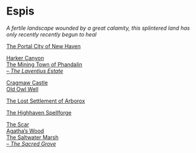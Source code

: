 # Espis
 
*A fertile landscape wounded by a great calamity, this splintered land has only recently recently begun to heal*
 
[The Portal City of New Haven](/wikis/the-portal-city-of-new-haven)
 
[Harker Canyon](/wikis/harker-canyon)  
 [The Mining Town of Phandalin](/wikis/phandalin)  
 *[– The Laventius Estate](/wikis/the-laventius-estate)*
 
[Cragmaw Castle](/wikis/cragmaw-castle)  
 [Old Owl Well](/wikis/old-owl-well)
 
[The Lost Settlement of Arborox](/wikis/arborox)
 
[The Highhaven Spellforge](/wikis/the-highhaven-spellforge)
 
[The Scar](/wikis/the-scar)  
 [Agatha’s Wood](/wikis/agathas-wood)  
 [The Saltwater Marsh](/wikis/the-saltwater-marsh)  
 *[– The Sacred Grove](/wikis/the-sacred-mangroves)*